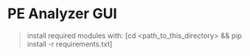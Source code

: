 # PE Analyzer GUI

> install required modules with:
[cd <path_to_this_directory> && pip install -r requirements.txt]
